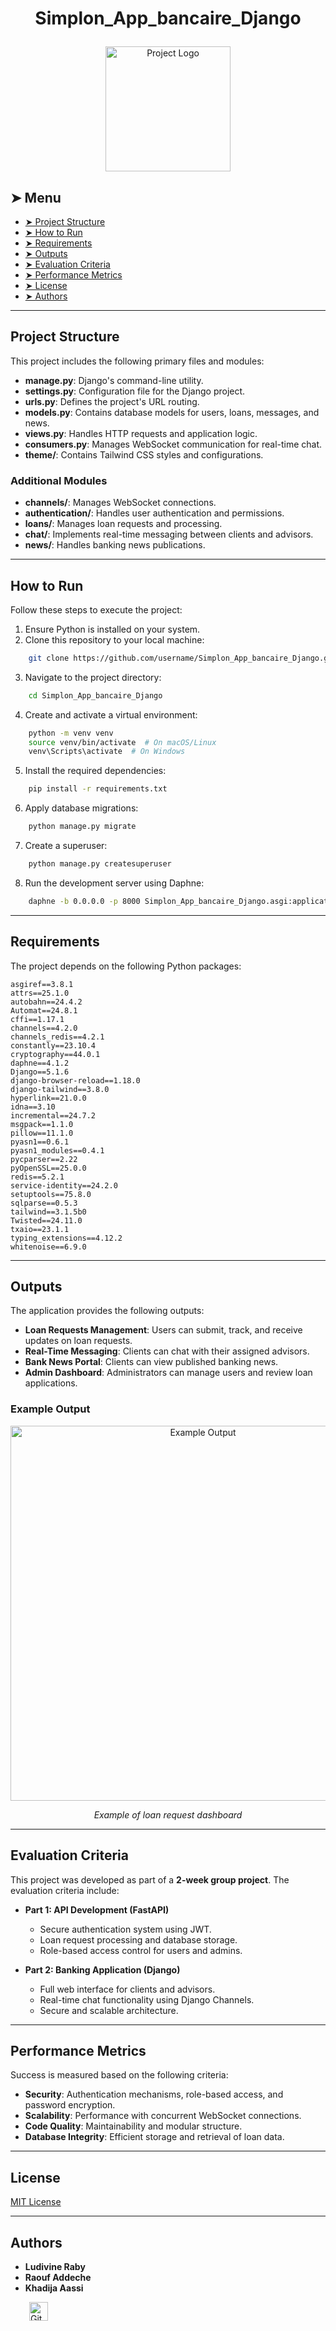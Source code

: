 # <p align="center">Simplon_App_bancaire_Django</p>
<p align="center">
    <img src="images/project_logo.png" alt="Project Logo" width="200">
</p>

## ➤ Menu

* [➤ Project Structure](#-project-structure)
* [➤ How to Run](#-how-to-run)
* [➤ Requirements](#-requirements)
* [➤ Outputs](#-outputs)
* [➤ Evaluation Criteria](#-evaluation-criteria)
* [➤ Performance Metrics](#-performance-metrics)
* [➤ License](#-license)
* [➤ Authors](#-authors)

---

## Project Structure

This project includes the following primary files and modules:

- **manage.py**: Django's command-line utility.
- **settings.py**: Configuration file for the Django project.
- **urls.py**: Defines the project's URL routing.
- **models.py**: Contains database models for users, loans, messages, and news.
- **views.py**: Handles HTTP requests and application logic.
- **consumers.py**: Manages WebSocket communication for real-time chat.
- **theme/**: Contains Tailwind CSS styles and configurations.

### Additional Modules

- **channels/**: Manages WebSocket connections.
- **authentication/**: Handles user authentication and permissions.
- **loans/**: Manages loan requests and processing.
- **chat/**: Implements real-time messaging between clients and advisors.
- **news/**: Handles banking news publications.

---

## How to Run

Follow these steps to execute the project:

1. Ensure Python is installed on your system.
2. Clone this repository to your local machine:

```bash
    git clone https://github.com/username/Simplon_App_bancaire_Django.git
```
3. Navigate to the project directory:

```bash
    cd Simplon_App_bancaire_Django
```
4. Create and activate a virtual environment:

```bash
    python -m venv venv
    source venv/bin/activate  # On macOS/Linux
    venv\Scripts\activate  # On Windows
```
5. Install the required dependencies:

```bash
    pip install -r requirements.txt
```
6. Apply database migrations:

```bash
    python manage.py migrate
```
7. Create a superuser:

```bash
    python manage.py createsuperuser
```
8. Run the development server using Daphne:

```bash
    daphne -b 0.0.0.0 -p 8000 Simplon_App_bancaire_Django.asgi:application
```

---

## Requirements

The project depends on the following Python packages:

```
asgiref==3.8.1
attrs==25.1.0
autobahn==24.4.2
Automat==24.8.1
cffi==1.17.1
channels==4.2.0
channels_redis==4.2.1
constantly==23.10.4
cryptography==44.0.1
daphne==4.1.2
Django==5.1.6
django-browser-reload==1.18.0
django-tailwind==3.8.0
hyperlink==21.0.0
idna==3.10
incremental==24.7.2
msgpack==1.1.0
pillow==11.1.0
pyasn1==0.6.1
pyasn1_modules==0.4.1
pycparser==2.22
pyOpenSSL==25.0.0
redis==5.2.1
service-identity==24.2.0
setuptools==75.8.0
sqlparse==0.5.3
tailwind==3.1.5b0
Twisted==24.11.0
txaio==23.1.1
typing_extensions==4.12.2
whitenoise==6.9.0
```

---

## Outputs

The application provides the following outputs:

- **Loan Requests Management**: Users can submit, track, and receive updates on loan requests.
- **Real-Time Messaging**: Clients can chat with their assigned advisors.
- **Bank News Portal**: Clients can view published banking news.
- **Admin Dashboard**: Administrators can manage users and review loan applications.

### Example Output

<p align="center">
  <img src="images/example_output.png" alt="Example Output" width="600"/>
</p>

<p align="center"><i>Example of loan request dashboard</i></p>

---

## Evaluation Criteria

This project was developed as part of a **2-week group project**. The evaluation criteria include:

- **Part 1: API Development (FastAPI)**
  - Secure authentication system using JWT.
  - Loan request processing and database storage.
  - Role-based access control for users and admins.
  
- **Part 2: Banking Application (Django)**
  - Full web interface for clients and advisors.
  - Real-time chat functionality using Django Channels.
  - Secure and scalable architecture.

---

## Performance Metrics

Success is measured based on the following criteria:

- **Security**: Authentication mechanisms, role-based access, and password encryption.
- **Scalability**: Performance with concurrent WebSocket connections.
- **Code Quality**: Maintainability and modular structure.
- **Database Integrity**: Efficient storage and retrieval of loan data.

---

## License

[MIT License](LICENSE)

---

## Authors

- **Ludivine Raby**
- **Raouf Addeche**
- **Khadija Aassi**

<a href="https://github.com/YourGitHubProfile" target="_blank">
    <img loading="lazy" src="images/github-mark.png" width="30" height="30" style="vertical-align: middle; float: middle; margin-left: 30px;" alt="GitHub Logo">
</a>

